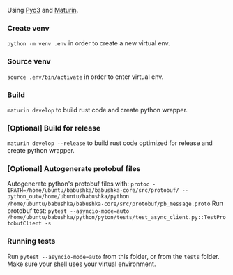 Using [Pyo3](https://github.com/PyO3/pyo3) and [Maturin](https://github.com/PyO3/maturin).

### Create venv
`python -m venv .env` in order to create a new virtual env.

### Source venv

`source .env/bin/activate` in order to enter virtual env.

### Build

`maturin develop` to build rust code and create python wrapper.

### [Optional] Build for release

`maturin develop --release` to build rust code optimized for release and create python wrapper.

### [Optional] Autogenerate protobuf files
Autogenerate python's protobuf files with:
`protoc -IPATH=/home/ubuntu/babushka/babushka-core/src/protobuf/ --python_out=/home/ubuntu/babushka/python /home/ubuntu/babushka/babushka-core/src/protobuf/pb_message.proto`
Run protobuf test:
`pytest --asyncio-mode=auto /home/ubuntu/babushka/python/pyton/tests/test_async_client.py::TestProtobufClient -s`

### Running tests

Run `pytest --asyncio-mode=auto` from this folder, or from the `tests` folder. Make sure your shell uses your virtual environment.
